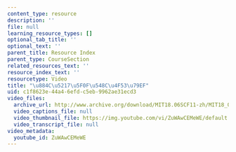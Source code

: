 ```yaml
---
content_type: resource
description: ''
file: null
learning_resource_types: []
optional_tab_title: ''
optional_text: ''
parent_title: Resource Index
parent_type: CourseSection
related_resources_text: ''
resource_index_text: ''
resourcetype: Video
title: "\u884C\u5217\u5F0F\u548C\u4F53\u79EF"
uid: c1f8623e-44a4-6efd-c5eb-9962ae31ecd3
video_files:
  archive_url: http://www.archive.org/download/MIT18.06SCF11-zh/MIT18_06SC_110531_L4_zh-hans-cmn_300k.mp4
  video_captions_file: null
  video_thumbnail_file: https://img.youtube.com/vi/ZuWAwCEMeWE/default.jpg
  video_transcript_file: null
video_metadata:
  youtube_id: ZuWAwCEMeWE
---
```


